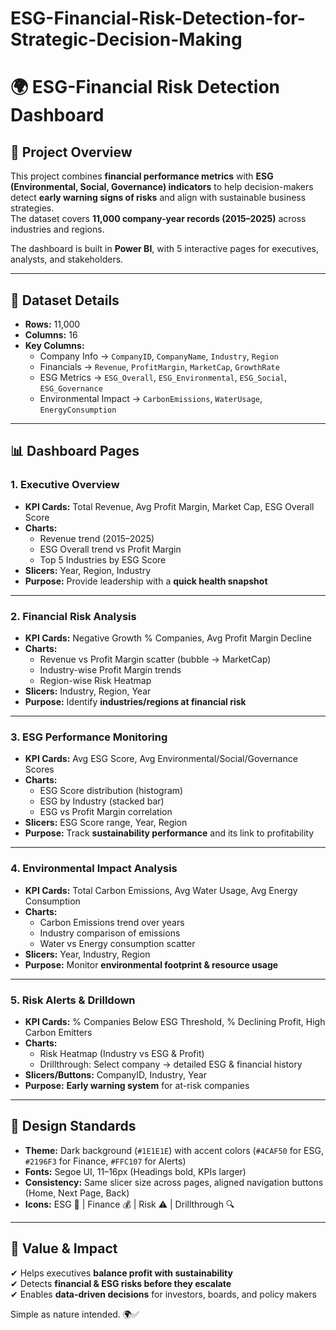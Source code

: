 # ESG-Financial-Risk-Detection-for-Strategic-Decision-Making

# 🌍 ESG-Financial Risk Detection Dashboard  

## 📌 Project Overview  
This project combines **financial performance metrics** with **ESG (Environmental, Social, Governance) indicators** to help decision-makers detect **early warning signs of risks** and align with sustainable business strategies.  
The dataset covers **11,000 company-year records (2015–2025)** across industries and regions.  

The dashboard is built in **Power BI**, with 5 interactive pages for executives, analysts, and stakeholders.  

---

## 📂 Dataset Details  
- **Rows:** 11,000  
- **Columns:** 16  
- **Key Columns:**  
  - Company Info → `CompanyID`, `CompanyName`, `Industry`, `Region`  
  - Financials → `Revenue`, `ProfitMargin`, `MarketCap`, `GrowthRate`  
  - ESG Metrics → `ESG_Overall`, `ESG_Environmental`, `ESG_Social`, `ESG_Governance`  
  - Environmental Impact → `CarbonEmissions`, `WaterUsage`, `EnergyConsumption`  

---

## 📊 Dashboard Pages  

### **1. Executive Overview**
- **KPI Cards:** Total Revenue, Avg Profit Margin, Market Cap, ESG Overall Score  
- **Charts:**  
  - Revenue trend (2015–2025)  
  - ESG Overall trend vs Profit Margin  
  - Top 5 Industries by ESG Score  
- **Slicers:** Year, Region, Industry  
- **Purpose:** Provide leadership with a **quick health snapshot**  

---

### **2. Financial Risk Analysis**
- **KPI Cards:** Negative Growth % Companies, Avg Profit Margin Decline  
- **Charts:**  
  - Revenue vs Profit Margin scatter (bubble → MarketCap)  
  - Industry-wise Profit Margin trends  
  - Region-wise Risk Heatmap  
- **Slicers:** Industry, Region, Year  
- **Purpose:** Identify **industries/regions at financial risk**  

---

### **3. ESG Performance Monitoring**
- **KPI Cards:** Avg ESG Score, Avg Environmental/Social/Governance Scores  
- **Charts:**  
  - ESG Score distribution (histogram)  
  - ESG by Industry (stacked bar)  
  - ESG vs Profit Margin correlation  
- **Slicers:** ESG Score range, Year, Region  
- **Purpose:** Track **sustainability performance** and its link to profitability  

---

### **4. Environmental Impact Analysis**
- **KPI Cards:** Total Carbon Emissions, Avg Water Usage, Avg Energy Consumption  
- **Charts:**  
  - Carbon Emissions trend over years  
  - Industry comparison of emissions  
  - Water vs Energy consumption scatter  
- **Slicers:** Year, Industry, Region  
- **Purpose:** Monitor **environmental footprint & resource usage**  

---

### **5. Risk Alerts & Drilldown**
- **KPI Cards:** % Companies Below ESG Threshold, % Declining Profit, High Carbon Emitters  
- **Charts:**  
  - Risk Heatmap (Industry vs ESG & Profit)  
  - Drillthrough: Select company → detailed ESG & financial history  
- **Slicers/Buttons:** CompanyID, Industry, Year  
- **Purpose:** **Early warning system** for at-risk companies  

---

## 🎨 Design Standards  
- **Theme:** Dark background (`#1E1E1E`) with accent colors (`#4CAF50` for ESG, `#2196F3` for Finance, `#FFC107` for Alerts)  
- **Fonts:** Segoe UI, 11–16px (Headings bold, KPIs larger)  
- **Consistency:** Same slicer size across pages, aligned navigation buttons (Home, Next Page, Back)  
- **Icons:** ESG 🌱 | Finance 💰 | Risk ⚠️ | Drillthrough 🔍  

---

## 🚀 Value & Impact  
✔ Helps executives **balance profit with sustainability**  
✔ Detects **financial & ESG risks before they escalate**  
✔ Enables **data-driven decisions** for investors, boards, and policy makers  

Simple as nature intended. 🌍✅  
